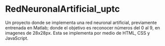 # RedNeuronalArtificial_uptc
Un proyecto donde se implementa una red neuronal artificial, previamente entrenada en Matlab; donde el objetivo es reconocer números del 0 al 9, en imagenes de 28x28px. Esta se implementa por medio de HTML, CSS y JavaScript.  

